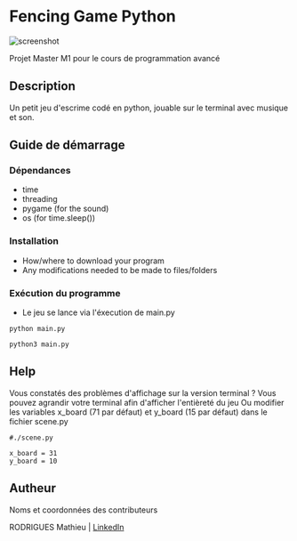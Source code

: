 # Fencing Game Python

<img src="/sceenshot/01.png" title="screenshot">

Projet Master M1 pour le cours de programmation avancé

## Description

Un petit jeu d'escrime codé en python, jouable sur le terminal avec musique et son.

## Guide de démarrage

### Dépendances

* time
* threading
* pygame (for the sound)
* os (for time.sleep())

### Installation

* How/where to download your program
* Any modifications needed to be made to files/folders

### Exécution du programme

* Le jeu se lance via l'éxecution de main.py 
```
python main.py

python3 main.py
```

## Help

Vous constatés des problèmes d'affichage sur la version terminal ?
Vous pouvez agrandir votre terminal afin d'afficher l'entièreté du jeu
Ou modifier les variables x_board (71 par défaut) et y_board (15 par défaut) dans le fichier scene.py
```
#./scene.py

x_board = 31
y_board = 10
```

## Autheur

Noms et coordonnées des contributeurs

RODRIGUES Mathieu | 
[LinkedIn](https://www.linkedin.com/in/mathieu-rodrigues01)
